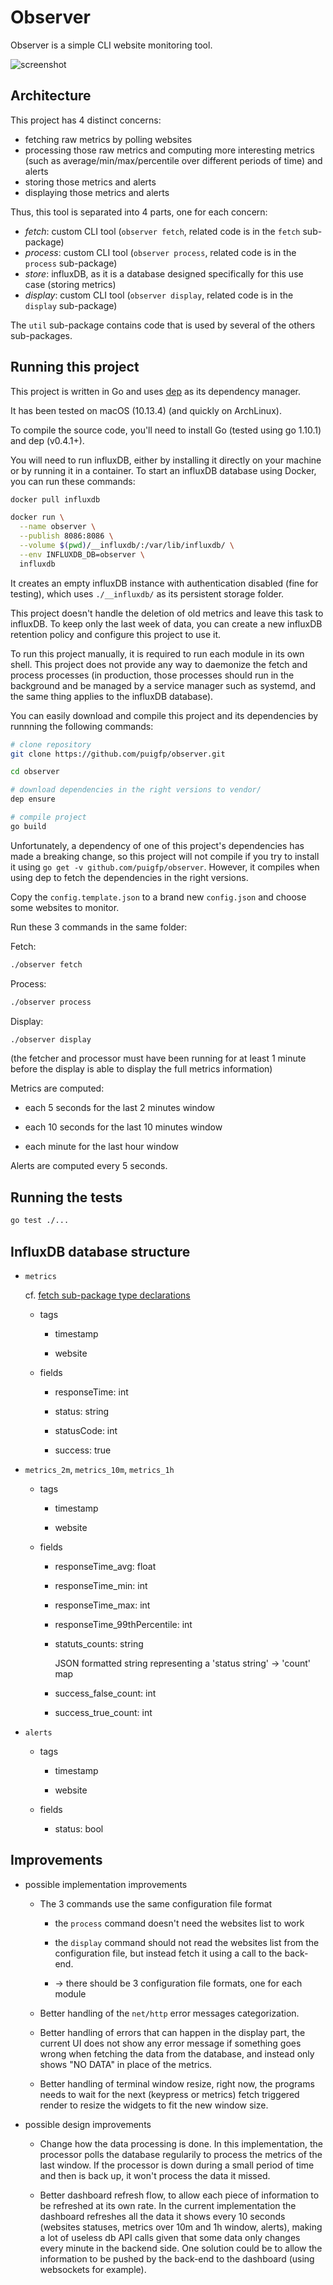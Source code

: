 # Observer

Observer is a simple CLI website monitoring tool.

![screenshot](screenshot.png)

## Architecture

This project has 4 distinct concerns:

- fetching raw metrics by polling websites
- processing those raw metrics and computing more interesting metrics (such as average/min/max/percentile over different periods of time) and alerts
- storing those metrics and alerts
- displaying those metrics and alerts

Thus, this tool is separated into 4 parts, one for each concern:

- *fetch*: custom CLI tool (`observer fetch`, related code is in the `fetch` sub-package)
- *process*: custom CLI tool (`observer process`, related code is in the `process` sub-package)
- *store*: influxDB, as it is a database designed specifically for this use case (storing metrics)
- *display*: custom CLI tool (`observer display`, related code is in the `display` sub-package)

The `util` sub-package contains code that is used by several of the others sub-packages.

## Running this project

This project is written in Go and uses [dep](https://github.com/golang/dep) as its dependency manager.

It has been tested on macOS (10.13.4) (and quickly on ArchLinux).

To compile the source code, you'll need to install Go (tested using go 1.10.1) and dep (v0.4.1+).

You will need to run influxDB, either by installing it directly on your machine or by running it in a container. To start an influxDB database using Docker, you can run these commands:

```bash
docker pull influxdb

docker run \
  --name observer \
  --publish 8086:8086 \
  --volume $(pwd)/__influxdb/:/var/lib/influxdb/ \
  --env INFLUXDB_DB=observer \
  influxdb
```

It creates an empty influxDB instance with authentication disabled (fine for testing), which uses `./__influxdb/` as its persistent storage folder.

This project doesn't handle the deletion of old metrics and leave this task to influxDB. To keep only the last week of data, you can create a new influxDB retention policy and configure this project to use it.

To run this project manually, it is required to run each module in its own shell. This project does not provide any way to daemonize the fetch and process processes (in production, those processes should run in the background and be managed by a service manager such as systemd, and the same thing applies to the influxDB database).

You can easily download and compile this project and its dependencies by runnning the following commands:

```bash
# clone repository
git clone https://github.com/puigfp/observer.git

cd observer

# download dependencies in the right versions to vendor/
dep ensure

# compile project
go build
```

Unfortunately, a dependency of one of this project's dependencies has made a breaking change, so this project will not compile if you try to install it using `go get -v github.com/puigfp/observer`. However, it compiles when using dep to fetch the dependencies in the right versions.

Copy the `config.template.json` to a brand new `config.json` and choose some websites to monitor.

Run these 3 commands in the same folder:

Fetch:

```bash
./observer fetch
```

Process:

```bash
./observer process
```

Display:

```bash
./observer display
```

(the fetcher and processor must have been running for at least 1 minute before the display is able to display the full metrics information)

Metrics are computed:

  - each 5 seconds for the last 2 minutes window

  - each 10 seconds for the last 10 minutes window

  - each minute for the last hour window

Alerts are computed every 5 seconds.

## Running the tests

```bash
go test ./...
```

## InfluxDB database structure

- `metrics`

  cf. [fetch sub-package type declarations](fetch/type.go)

  - tags

    - timestamp

    - website

  - fields

    - responseTime: int

    - status: string

    - statusCode: int

    - success: true

- `metrics_2m`, `metrics_10m`, `metrics_1h`

  - tags

    - timestamp

    - website

  - fields

    - responseTime_avg: float

    - responseTime_min: int

    - responseTime_max: int

    - responseTime_99thPercentile: int

    - statuts_counts: string

      JSON formatted string representing a 'status string' -> 'count' map

    - success_false_count: int

    - success_true_count: int

- `alerts`

  - tags

    - timestamp

    - website

  - fields

    - status: bool

## Improvements

- possible implementation improvements

  - The 3 commands use the same configuration file format

    - the `process` command doesn't need the websites list to work

    - the `display` command should not read the websites list from the configuration file, but instead fetch it using a call to the back-end.

    - -> there should be 3 configuration file formats, one for each module

  - Better handling of the `net/http` error messages categorization.

  - Better handling of errors that can happen in the display part, the current UI does not show any error message if something goes wrong when fetching the data from the database, and instead only shows "NO DATA" in place of the metrics.

  - Better handling of terminal window resize, right now, the programs needs to wait for the next (keypress or metrics) fetch triggered render to resize the widgets to fit the new window size.

- possible design improvements

  - Change how the data processing is done. In this implementation, the processor polls the database regularily to process the metrics of the last window. If the processor is down during a small period of time and then is back up, it won't process the data it missed.

  - Better dashboard refresh flow, to allow each piece of information to be refreshed at its own rate. In the current implementation the dashboard refreshes all the data it shows every 10 seconds (websites statuses, metrics over 10m and 1h window, alerts), making a lot of useless db API calls given that some data only changes every minute in the backend side. One solution could be to allow the information to be pushed by the back-end to the dashboard (using websockets for example).
